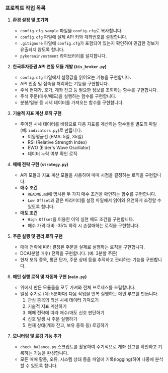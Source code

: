 ### 프로젝트 작업 목록

1.  **환경 설정 및 초기화**
    *   `config.cfg.sample` 파일을 `config.cfg`로 복사합니다.
    *   `config.cfg` 파일에 실제 API 키와 계좌번호를 설정합니다.
    *   `.gitignore` 파일에 `config.cfg`가 포함되어 있는지 확인하여 민감한 정보가 유출되지 않도록 합니다.
    *   `pykoreainvestment` 라이브러리를 설치합니다.

2.  **한국투자증권 API 연동 모듈 개발 (`kis_broker.py`)**
    *   `config.cfg` 파일에서 설정값을 읽어오는 기능을 구현합니다.
    *   API 인증 및 접속을 처리하는 기능을 구현합니다.
    *   주식 현재가, 호가, 계좌 잔고 등 필요한 정보를 조회하는 함수를 구현합니다.
    *   주식 주문(매수/매도)을 실행하는 함수를 구현합니다.
    *   분봉/일봉 등 시세 데이터를 가져오는 함수를 구현합니다.

3.  **기술적 지표 계산 로직 구현**
    *   주어진 시세 데이터를 바탕으로 다음 지표를 계산하는 함수들을 별도의 파일(예: `indicators.py`)로 만듭니다.
        *   이동평균선 (EMA: 5일, 35일)
        *   RSI (Relative Strength Index)
        *   EWO (Elder's Wave Oscillator)
        *   데이터 누락 여부 확인 로직

4.  **매매 전략 구현 (`strategy.py`)**
    *   API 모듈과 지표 계산 모듈을 사용하여 매매 시점을 결정하는 로직을 구현합니다.
    *   **매수 조건**
        *   `README.md`에 명시된 두 가지 매수 조건을 확인하는 함수를 구현합니다.
        *   `Low Offset`과 같은 파라미터를 설정 파일에서 읽어와 유연하게 조정할 수 있도록 합니다.
    *   **매도 조건**
        *   `High Offset`을 이용한 이익 실현 매도 조건을 구현합니다.
        *   매수 가격 대비 -35% 하락 시 손절매하는 로직을 구현합니다.

5.  **주문 실행 및 관리 로직 구현**
    *   매매 전략에 따라 결정된 주문을 실제로 실행하는 로직을 구현합니다.
    *   DCA(분할 매수) 전략을 구현합니다. (예: 3분할 주문)
    *   현재 보유 종목, 평균 단가, 주문 상태 등을 추적하고 관리하는 기능을 구현합니다.

6.  **메인 실행 로직 및 자동화 구현 (`main.py`)**
    *   위에서 만든 모듈들을 모두 가져와 전체 프로세스를 조립합니다.
    *   일정 주기로 (예: 5분마다) 다음 작업을 반복 실행하는 메인 루프를 만듭니다.
        1.  관심 종목의 최신 시세 데이터 가져오기
        2.  기술적 지표 계산하기
        3.  매매 전략에 따라 매수/매도 신호 판단하기
        4.  신호 발생 시 주문 실행하기
        5.  현재 상태(계좌 잔고, 보유 종목 등) 로깅하기

7.  **모니터링 및 로깅 기능 추가**
    *   `check_balance.py` 스크립트를 활용하여 주기적으로 계좌 잔고를 확인하고 기록하는 기능을 완성합니다.
    *   모든 매매 활동, 오류, 시스템 상태 등을 파일에 기록(logging)하여 나중에 분석할 수 있도록 합니다.

